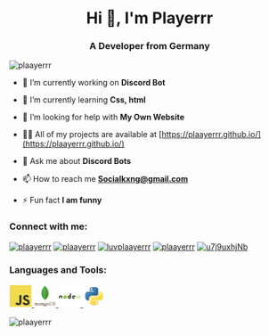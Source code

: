 <h1 align="center">Hi 👋, I'm Playerrr</h1>
<h3 align="center">A Developer from Germany</h3>

<p align="left"> <img src="https://komarev.com/ghpvc/?username=plaayerrr&label=Profile%20views&color=0e75b6&style=flat" alt="plaayerrr" /> </p>

- 🔭 I’m currently working on **Discord Bot**

- 🌱 I’m currently learning **Css, html**

- 🤝 I’m looking for help with **My Own Website**

- 👨‍💻 All of my projects are available at [https://plaayerrr.github.io/](https://plaayerrr.github.io/)

- 💬 Ask me about **Discord Bots**

- 📫 How to reach me **Socialkxng@gmail.com**

- ⚡ Fun fact **I am funny**

<h3 align="left">Connect with me:</h3>
<p align="left">
<a href="https://twitter.com/plaayerrr" target="blank"><img align="center" src="https://raw.githubusercontent.com/rahuldkjain/github-profile-readme-generator/master/src/images/icons/Social/twitter.svg" alt="plaayerrr" height="30" width="40" /></a>
<a href="https://fb.com/plaayerrr" target="blank"><img align="center" src="https://raw.githubusercontent.com/rahuldkjain/github-profile-readme-generator/master/src/images/icons/Social/facebook.svg" alt="plaayerrr" height="30" width="40" /></a>
<a href="https://instagram.com/luvplaayerrr" target="blank"><img align="center" src="https://raw.githubusercontent.com/rahuldkjain/github-profile-readme-generator/master/src/images/icons/Social/instagram.svg" alt="luvplaayerrr" height="30" width="40" /></a>
<a href="https://www.youtube.com/c/plaayerrr" target="blank"><img align="center" src="https://raw.githubusercontent.com/rahuldkjain/github-profile-readme-generator/master/src/images/icons/Social/youtube.svg" alt="plaayerrr" height="30" width="40" /></a>
<a href="https://discord.gg/u7j9uxhjNb" target="blank"><img align="center" src="https://raw.githubusercontent.com/rahuldkjain/github-profile-readme-generator/master/src/images/icons/Social/discord.svg" alt="u7j9uxhjNb" height="30" width="40" /></a>
</p>

<h3 align="left">Languages and Tools:</h3>
<p align="left"> <a href="https://developer.mozilla.org/en-US/docs/Web/JavaScript" target="_blank" rel="noreferrer"> <img src="https://raw.githubusercontent.com/devicons/devicon/master/icons/javascript/javascript-original.svg" alt="javascript" width="40" height="40"/> </a> <a href="https://www.mongodb.com/" target="_blank" rel="noreferrer"> <img src="https://raw.githubusercontent.com/devicons/devicon/master/icons/mongodb/mongodb-original-wordmark.svg" alt="mongodb" width="40" height="40"/> </a> <a href="https://nodejs.org" target="_blank" rel="noreferrer"> <img src="https://raw.githubusercontent.com/devicons/devicon/master/icons/nodejs/nodejs-original-wordmark.svg" alt="nodejs" width="40" height="40"/> </a> <a href="https://www.python.org" target="_blank" rel="noreferrer"> <img src="https://raw.githubusercontent.com/devicons/devicon/master/icons/python/python-original.svg" alt="python" width="40" height="40"/> </a> </p>

<p><img align="center" src="https://github-readme-stats.vercel.app/api/top-langs?username=plaayerrr&show_icons=true&locale=en&layout=compact" alt="plaayerrr" /></p>

